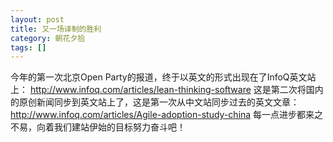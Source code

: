 ```yaml
---
layout: post
title: 又一场译制的胜利
category: 朝花夕拾
tags: []
---
```

今年的第一次北京Open Party的报道，终于以英文的形式出现在了InfoQ英文站上：
	http://www.infoq.com/articles/lean-thinking-software
	这是第二次将国内的原创新闻同步到英文站上了，这是第一次从中文站同步过去的英文文章：
	http://www.infoq.com/articles/Agile-adoption-study-china
	每一点进步都来之不易，向着我们建站伊始的目标努力奋斗吧！